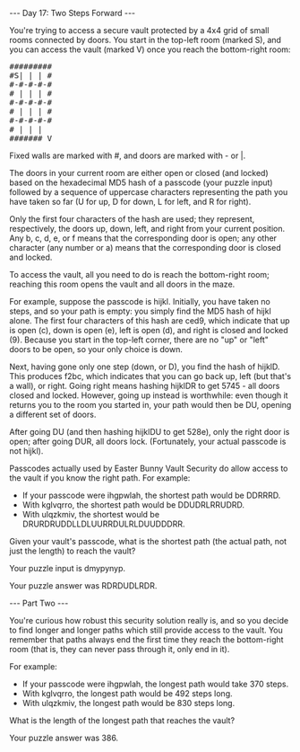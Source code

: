 --- Day 17: Two Steps Forward ---

You're trying to access a secure vault protected by a 4x4 grid of small rooms connected by doors. You start in the top-left room 
(marked S), and you can access the vault (marked V) once you reach the bottom-right room:
<pre>
#########
#S| | | #
#-#-#-#-#
# | | | #
#-#-#-#-#
# | | | #
#-#-#-#-#
# | | |  
####### V
</pre>
Fixed walls are marked with #, and doors are marked with - or |.

The doors in your current room are either open or closed (and locked) based on the hexadecimal MD5 hash of a passcode (your puzzle 
input) followed by a sequence of uppercase characters representing the path you have taken so far (U for up, D for down, L for 
left, and R for right).

Only the first four characters of the hash are used; they represent, respectively, the doors up, down, left, and right from your 
current position. Any b, c, d, e, or f means that the corresponding door is open; any other character (any number or a) means that 
the corresponding door is closed and locked.

To access the vault, all you need to do is reach the bottom-right room; reaching this room opens the vault and all doors in the 
maze.

For example, suppose the passcode is hijkl. Initially, you have taken no steps, and so your path is empty: you simply find the MD5 
hash of hijkl alone. The first four characters of this hash are ced9, which indicate that up is open (c), down is open (e), left 
is open (d), and right is closed and locked (9). Because you start in the top-left corner, there are no "up" or "left" doors to be 
open, so your only choice is down.

Next, having gone only one step (down, or D), you find the hash of hijklD. This produces f2bc, which indicates that you can go back 
up, left (but that's a wall), or right. Going right means hashing hijklDR to get 5745 - all doors closed and locked. However, going 
up instead is worthwhile: even though it returns you to the room you started in, your path would then be DU, opening a different 
set of doors.

After going DU (and then hashing hijklDU to get 528e), only the right door is open; after going DUR, all doors lock. (Fortunately, 
your actual passcode is not hijkl).

Passcodes actually used by Easter Bunny Vault Security do allow access to the vault if you know the right path. For example:

- If your passcode were ihgpwlah, the shortest path would be DDRRRD.
- With kglvqrro, the shortest path would be DDUDRLRRUDRD.
- With ulqzkmiv, the shortest would be DRURDRUDDLLDLUURRDULRLDUUDDDRR.

Given your vault's passcode, what is the shortest path (the actual path, not just the length) to reach the vault?

Your puzzle input is dmypynyp.

Your puzzle answer was RDRDUDLRDR.

--- Part Two ---

You're curious how robust this security solution really is, and so you decide to find longer and longer paths which still provide 
access to the vault. You remember that paths always end the first time they reach the bottom-right room (that is, they can never 
pass through it, only end in it).

For example:

- If your passcode were ihgpwlah, the longest path would take 370 steps.
- With kglvqrro, the longest path would be 492 steps long.
- With ulqzkmiv, the longest path would be 830 steps long.

What is the length of the longest path that reaches the vault?

Your puzzle answer was 386.
